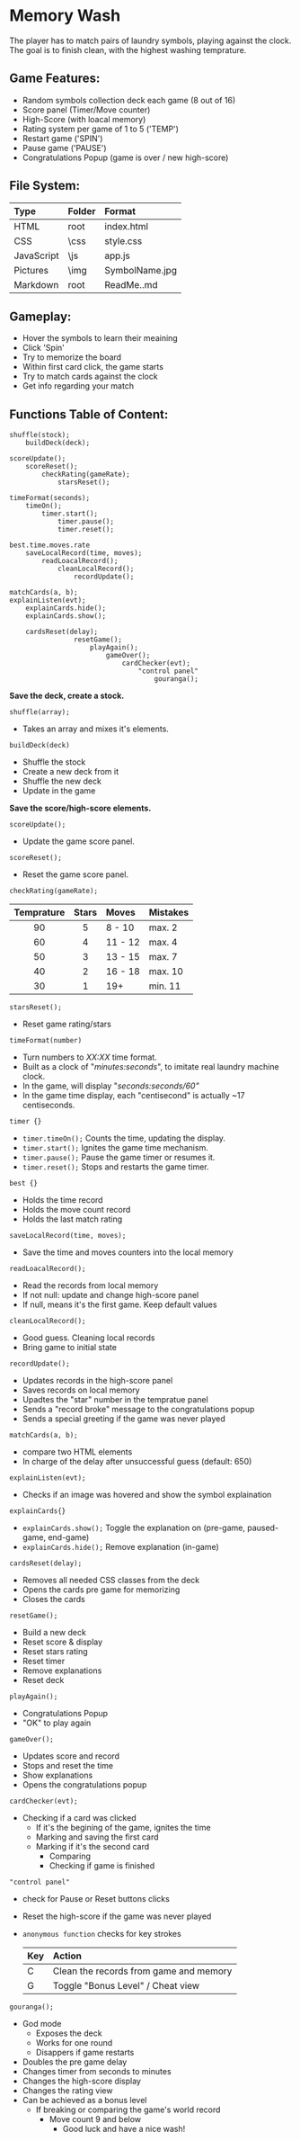 # Memory Wash

The player has to match pairs of laundry symbols, playing against the clock. \
The goal is to finish clean, with the highest washing temprature.


## Game Features:

* Random symbols collection deck each game (8 out of 16)
* Score panel (Timer/Move counter)
* High-Score (with loacal memory)
* Rating system per game of 1 to 5 ('TEMP')
* Restart game ('SPIN')
* Pause game ('PAUSE')
* Congratulations Popup (game is over / new high-score)

## File System:

| Type       | Folder | Format         |
| :--------- | :----- | :------------- |
| HTML       | root   | index.html     |
| CSS        | \css   | style.css      |
| JavaScript | \js    | app.js         |
| Pictures   | \img   | SymbolName.jpg |
| Markdown   | root   | ReadMe..md    |

## Gameplay:

- Hover the symbols to learn their meaining
- Click 'Spin'
- Try to memorize the board
- Within first card click, the game starts
- Try to match cards against the clock
- Get info regarding your match

## Functions Table of Content:

```
shuffle(stock);
    buildDeck(deck);

scoreUpdate();
    scoreReset();
        checkRating(gameRate);
            starsReset();

timeFormat(seconds);
    timeOn();
        timer.start();
            timer.pause();
            timer.reset(); 
       
best.time.moves.rate
    saveLocalRecord(time, moves);
        readLoacalRecord();
            cleanLocalRecord();
                recordUpdate();	

matchCards(a, b);
explainListen(evt);
    explainCards.hide();
    explainCards.show();

    cardsReset(delay);    
                resetGame();
                    playAgain();
                        gameOver();
                            cardChecker(evt);
                                "control panel"
                                    gouranga();               
```


**Save the deck, create a stock.**

`shuffle(array);`

- Takes an array and mixes it's elements.

`buildDeck(deck)`

- Shuffle the stock
- Create a new deck from it
- Shuffle the new deck
- Update in the game

**Save the score/high-score elements.**

`scoreUpdate();`

- Update the game score panel.

`scoreReset();`

- Reset the game score panel.

`checkRating(gameRate);`

| Temprature | Stars | Moves   | Mistakes |
| :--------: | :---: | :------ | :------- |
|     90     |   5   | 8 - 10  | max. 2   |
|     60     |   4   | 11 - 12 | max. 4   |
|     50     |   3   | 13 - 15 | max. 7   |
|     40     |   2   | 16 - 18 | max. 10  |
|     30     |   1   | 19+     | min. 11  |

`starsReset();`

- Reset game rating/stars

`timeFormat(number)`

- Turn numbers to *XX:XX* time format.
- Built as a clock of "*minutes:seconds*", to imitate real laundry machine clock.
- In the game, will display "*seconds:seconds/60"*
- In the game time display, each "centisecond" is actually ~17 centiseconds.

`timer {}`

- `timer.timeOn();`
Counts the time, updating the display.
- `timer.start();`
Ignites the game time mechanism.
- `timer.pause();`
Pause the game timer or resumes it.
- `timer.reset();`
Stops and restarts the game timer.

`best {}`
- Holds the time record
- Holds the move count record
- Holds the last match rating

`saveLocalRecord(time, moves);`

- Save the time and moves counters into the local memory

`readLoacalRecord();`

- Read the records from local memory
- If not null: update and change high-score panel
- If null, means it's the first game. Keep default values

`cleanLocalRecord();`

- Good guess. Cleaning local records
- Bring game to initial state

`recordUpdate();`

- Updates records in the high-score panel
- Saves records on local memory
- Upadtes the "star" number in the tempratue panel
- Sends a "record broke" message to the congratulations popup
- Sends a special greeting if the game was never played

`matchCards(a, b);`

- compare two HTML elements
- In charge of the delay after unsuccessful guess (default: 650)

`explainListen(evt);`

- Checks if an image was hovered and show the symbol explaination

`explainCards{}`
- `explainCards.show();`
Toggle the explanation on (pre-game, paused-game, end-game)
- `explainCards.hide();`
Remove explanation (in-game)

`cardsReset(delay);`

- Removes all needed CSS classes from the deck
- Opens the cards pre game for memorizing
- Closes the cards
  
`resetGame();`
- Build a new deck
- Reset score & display
- Reset stars rating
- Reset timer
- Remove explanations
- Reset deck

`playAgain();`

- Congratulations Popup
- "OK" to play again
  
`gameOver();`
- Updates score and record
- Stops and reset the time
- Show explanations
- Opens the congratulations popup

`cardChecker(evt);`

- Checking if a card was clicked
  - If it's the begining of the game, ignites the time
  - Marking and saving the first card
  - Marking if it's the second card
    - Comparing
    - Checking if game is finished

`"control panel"` 

- check for Pause or Reset buttons clicks
- Reset the high-score if the game was never played
- `anonymous function` checks for key strokes
  
  | Key | Action |
  |:---|:---|
  | C | Clean the records from game and memory |
  | G | Toggle "Bonus Level" / Cheat view |

`gouranga();`

- God mode
  - Exposes the deck
  - Works for one round
  - Disappers if game restarts
- Doubles the pre game delay
- Changes timer from seconds to minutes
- Changes the high-score display
- Changes the rating view
- Can be achieved as a bonus level 
  - If breaking or comparing the game's world record
    - Move count 9 and below
      - Good luck and have a nice wash!
